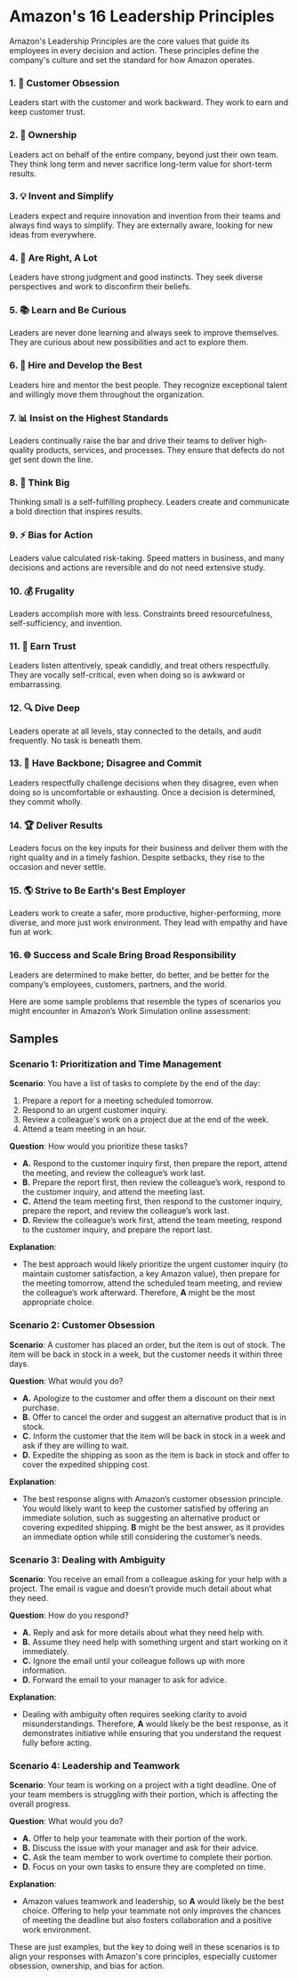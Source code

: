 # Amazon's 16 Leadership Principles 

Amazon's Leadership Principles are the core values that guide its employees in every decision and action. These principles define the company's culture and set the standard for how Amazon operates.


### 1. :shopping_cart: Customer Obsession
Leaders start with the customer and work backward. They work to earn and keep customer trust.


### 2. :key: Ownership
Leaders act on behalf of the entire company, beyond just their own team. They think long term and never sacrifice long-term value for short-term results.


### 3. :bulb: Invent and Simplify
Leaders expect and require innovation and invention from their teams and always find ways to simplify. They are externally aware, looking for new ideas from everywhere.


### 4. :dart: Are Right, A Lot
Leaders have strong judgment and good instincts. They seek diverse perspectives and work to disconfirm their beliefs.


### 5. :books: Learn and Be Curious
Leaders are never done learning and always seek to improve themselves. They are curious about new possibilities and act to explore them.


### 6. :raised_hands: Hire and Develop the Best
Leaders hire and mentor the best people. They recognize exceptional talent and willingly move them throughout the organization.


### 7. :bar_chart: Insist on the Highest Standards
Leaders continually raise the bar and drive their teams to deliver high-quality products, services, and processes. They ensure that defects do not get sent down the line.


### 8. :rocket: Think Big
Thinking small is a self-fulfilling prophecy. Leaders create and communicate a bold direction that inspires results.


### 9. :zap: Bias for Action
Leaders value calculated risk-taking. Speed matters in business, and many decisions and actions are reversible and do not need extensive study.


### 10. :moneybag: Frugality
Leaders accomplish more with less. Constraints breed resourcefulness, self-sufficiency, and invention.


### 11. :handshake: Earn Trust
Leaders listen attentively, speak candidly, and treat others respectfully. They are vocally self-critical, even when doing so is awkward or embarrassing.


### 12. :mag: Dive Deep
Leaders operate at all levels, stay connected to the details, and audit frequently. No task is beneath them.


### 13. :muscle: Have Backbone; Disagree and Commit
Leaders respectfully challenge decisions when they disagree, even when doing so is uncomfortable or exhausting. Once a decision is determined, they commit wholly.


### 14. :trophy: Deliver Results
Leaders focus on the key inputs for their business and deliver them with the right quality and in a timely fashion. Despite setbacks, they rise to the occasion and never settle.


### 15. :earth_americas: Strive to Be Earth's Best Employer
Leaders work to create a safer, more productive, higher-performing, more diverse, and more just work environment. They lead with empathy and have fun at work.


### 16. :globe_with_meridians: Success and Scale Bring Broad Responsibility
Leaders are determined to make better, do better, and be better for the company’s employees, customers, partners, and the world.

Here are some sample problems that resemble the types of scenarios you might encounter in Amazon’s Work Simulation online assessment:

## Samples 
### Scenario 1: Prioritization and Time Management
**Scenario**: You have a list of tasks to complete by the end of the day:
1. Prepare a report for a meeting scheduled tomorrow.
2. Respond to an urgent customer inquiry.
3. Review a colleague's work on a project due at the end of the week.
4. Attend a team meeting in an hour.
  
**Question**: How would you prioritize these tasks?
- **A.** Respond to the customer inquiry first, then prepare the report, attend the meeting, and review the colleague’s work last.
- **B.** Prepare the report first, then review the colleague’s work, respond to the customer inquiry, and attend the meeting last.
- **C.** Attend the team meeting first, then respond to the customer inquiry, prepare the report, and review the colleague’s work last.
- **D.** Review the colleague’s work first, attend the team meeting, respond to the customer inquiry, and prepare the report last.

**Explanation**: 
- The best approach would likely prioritize the urgent customer inquiry (to maintain customer satisfaction, a key Amazon value), then prepare for the meeting tomorrow, attend the scheduled team meeting, and review the colleague’s work afterward. Therefore, **A** might be the most appropriate choice.

### Scenario 2: Customer Obsession
**Scenario**: A customer has placed an order, but the item is out of stock. The item will be back in stock in a week, but the customer needs it within three days.

**Question**: What would you do?
- **A.** Apologize to the customer and offer them a discount on their next purchase.
- **B.** Offer to cancel the order and suggest an alternative product that is in stock.
- **C.** Inform the customer that the item will be back in stock in a week and ask if they are willing to wait.
- **D.** Expedite the shipping as soon as the item is back in stock and offer to cover the expedited shipping cost.

**Explanation**:
- The best response aligns with Amazon’s customer obsession principle. You would likely want to keep the customer satisfied by offering an immediate solution, such as suggesting an alternative product or covering expedited shipping. **B** might be the best answer, as it provides an immediate option while still considering the customer’s needs.

### Scenario 3: Dealing with Ambiguity
**Scenario**: You receive an email from a colleague asking for your help with a project. The email is vague and doesn’t provide much detail about what they need.

**Question**: How do you respond?
- **A.** Reply and ask for more details about what they need help with.
- **B.** Assume they need help with something urgent and start working on it immediately.
- **C.** Ignore the email until your colleague follows up with more information.
- **D.** Forward the email to your manager to ask for advice.

**Explanation**:
- Dealing with ambiguity often requires seeking clarity to avoid misunderstandings. Therefore, **A** would likely be the best response, as it demonstrates initiative while ensuring that you understand the request fully before acting.

### Scenario 4: Leadership and Teamwork
**Scenario**: Your team is working on a project with a tight deadline. One of your team members is struggling with their portion, which is affecting the overall progress.

**Question**: What would you do?
- **A.** Offer to help your teammate with their portion of the work.
- **B.** Discuss the issue with your manager and ask for their advice.
- **C.** Ask the team member to work overtime to complete their portion.
- **D.** Focus on your own tasks to ensure they are completed on time.

**Explanation**:
- Amazon values teamwork and leadership, so **A** would likely be the best choice. Offering to help your teammate not only improves the chances of meeting the deadline but also fosters collaboration and a positive work environment.

These are just examples, but the key to doing well in these scenarios is to align your responses with Amazon's core principles, especially customer obsession, ownership, and bias for action.
